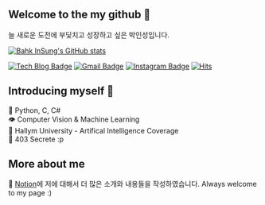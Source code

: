 ## Welcome to the my github 🌳
늘 새로운 도전에 부딫치고 성장하고 싶은 박인성입니다.

[![Bahk InSung's GitHub stats](https://github-readme-stats.vercel.app/api/?username=insung3511&show_icons=true&title_color=fff&icon_color=79ff97&text_color=9f9f9f&bg_color=010409)](https://github.com/insung3511)

[![Tech Blog Badge](http://img.shields.io/badge/-Tech%20blog-black?style=flat-square&logo=github&link=https://insung3511.github.io/)](https://insung3511.github.io/)
[![Gmail Badge](https://img.shields.io/badge/Gmail-d14836?style=flat-square&logo=Gmail&logoColor=white&link=mailto:insung.park123@gmail.com)](mailto:insung.park123@gmail.com)
[![Instagram Badge](https://img.shields.io/badge/-Instagram-white?style=flat-square&logo=Instagram&logoColor=purple&link=mailto:insung.park123@gmail.com)](https://instagram.com/theclockis___ticking)
[![Hits](https://hits.seeyoufarm.com/api/count/incr/badge.svg?url=https%3A%2F%2Fgithub.com%2Finsung3511%2Fhit-counter&count_bg=%2379C83D&title_bg=%23555555&icon=github.svg&icon_color=%23E7E7E7&title=hits&edge_flat=true)](https://hits.seeyoufarm.com)
## Introducing myself 🤩

🔨 Python, C, C#<br />
👁 Computer Vision & Machine Learning <br />
🏫 Hallym University - Artifical Intelligence Coverage<br />
🎯 403 Secrete :p<br />

## More about me
📓 <a href="https://insung3511.notion.site/About-the-InSung-b7708fb054654608a1dda6a5e3e7f648"> Notion</a>에 저에 대해서 더 많은 소개와 내용들을 작성하였습니다. Always welcome to my page :)<br/>

